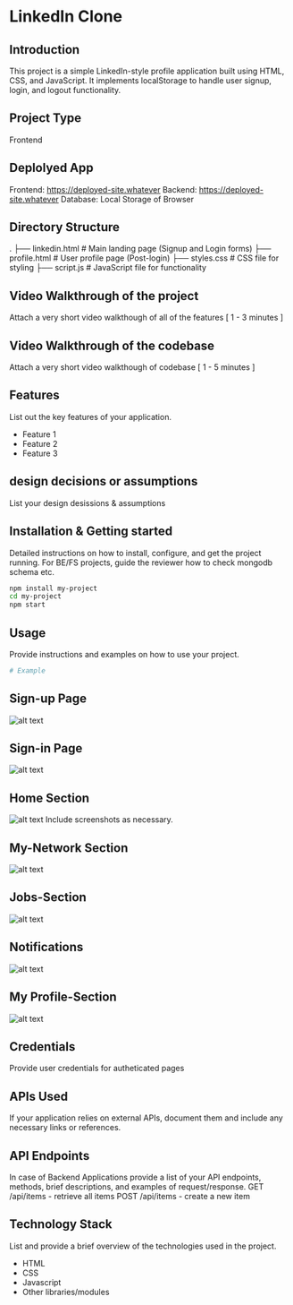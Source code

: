 # LinkedIn Clone

## Introduction
This project is a simple LinkedIn-style profile application built using HTML, CSS, and JavaScript. It implements localStorage to handle user signup, login, and logout functionality.

## Project Type
Frontend 

## Deplolyed App
Frontend: https://deployed-site.whatever
Backend: https://deployed-site.whatever
Database: Local Storage of Browser

## Directory Structure
.
├── linkedin.html       # Main landing page (Signup and Login forms)
├── profile.html     # User profile page (Post-login)
├── styles.css       # CSS file for styling
├── script.js        # JavaScript file for functionality


## Video Walkthrough of the project
Attach a very short video walkthough of all of the features [ 1 - 3 minutes ]

## Video Walkthrough of the codebase
Attach a very short video walkthough of codebase [ 1 - 5 minutes ]

## Features
List out the key features of your application.
- Feature 1
- Feature 2
- Feature 3

## design decisions or assumptions
List your design desissions & assumptions

## Installation & Getting started
Detailed instructions on how to install, configure, and get the project running. For BE/FS projects, guide the reviewer how to check mongodb schema etc.

```bash
npm install my-project
cd my-project
npm start
```

## Usage
Provide instructions and examples on how to use your project.

```bash
# Example

```
## Sign-up Page
![alt text](image-5.png)

## Sign-in Page
![alt text](image-6.png)

## Home Section
![alt text](image.png)
Include screenshots as necessary.

## My-Network Section
![alt text](image-1.png)

## Jobs-Section
![alt text](image-2.png)

## Notifications
![alt text](image-3.png)

## My Profile-Section 
![alt text](image-4.png)


## Credentials
Provide user credentials for autheticated pages

## APIs Used
If your application relies on external APIs, document them and include any necessary links or references.

## API Endpoints
In case of Backend Applications provide a list of your API endpoints, methods, brief descriptions, and examples of request/response.
GET /api/items - retrieve all items
POST /api/items - create a new item


## Technology Stack
List and provide a brief overview of the technologies used in the project.

- HTML
- CSS
- Javascript
- Other libraries/modules